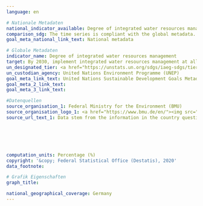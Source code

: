 ```yaml
---
language: en

# Nationale Metadaten
national_indicator_available: Degree of integrated water resources management implementation
comparison_sdg: The time series is compliant with the global metadata.
goal_meta_national_link_text: National metadata

# Globale Metadaten
indicator_name: Degree of integrated water resources management
target: By 2030, implement integrated water resources management at all levels, including through transboundary cooperation as appropriate
un_designated_tier: <a href="https://unstats.un.org/sdgs/iaeg-sdgs/tier-classification/" title="Click here for more information on the UN tier classification.">Tier I</a>
un_custodian_agency: United Nations Environment Programme (UNEP)
goal_meta_link_text: United Nations Sustainable Development Goals Metadata
goal_meta_2_link_text: 
goal_meta_3_link_text: 

#Datenquellen
source_organisation_1: Federal Ministry for the Environment (BMU)
source_organisation_logo_1: <a href="https://www.bmu.de/en/"><img src="https://g205sdgs.github.io/sdg-indicators/public/OrgImgEn/bmu.png" alt="Logo bmu" style="height:60px; width:148px" /></a>
source_url_text_1: Data stem from the information in the country questionnaire for Indicator 6.5.1, reported by the Federal Ministry for the Environment.






computation_units: Percentage (%)
copyright: '&copy; Federal Statistical Office (Destatis), 2020'
data_footnote: 

# Grafik Eigenschaften
graph_title: 

national_geographical_coverage: Germany
---
```


